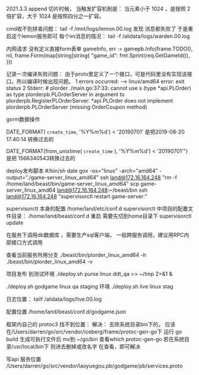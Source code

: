 
2021.3.3
append 切片时候， 当触发扩容机制是： 当元素小于 1024 ，是按照 2 倍扩容，大于 1024 是按照四分之一扩容。


cmd收不到排查问题：
tail -f /mnt/logs/lemon.00.log
发现 消息都失败了
于是重启这个lemon服务即可
每个im消息的情况： tail -f /alidata/logs/warden.00.log

内网请求 没有定义直接form表单
gameInfo, err := gamepb.Info(frame.TODO(), nil, frame.Form(map[string]string{
        "game_id": fmt.Sprint(req.GetGameId()),
    }))

记录一次编译失败问题：  由于proto里定义了一个接口，可是代码里没有实现该接口，所以编译时候出现问题。
1 errors occurred:
--> linux/amd64 error: exit status 2
Stderr: # plorder
./main.go:37:33: cannot use s (type *api.PLOrder) as type plorderpb.PLOrderServer in argument to plorderpb.RegisterPLOrderServer:
    *api.PLOrder does not implement plorderpb.PLOrderServer (missing OrderCoupon method)


gorm数据操作

DATE_FORMAT( `create_time`, '%Y%m%d') < '20190701'  是把2019-08-20 17:40:14 转换过去的

DATE_FORMAT(from_unixtime( `create_time` ), '%Y%m%d') < '20190701'")  是把 1566340543转换过去的

deploy发布脚本
#/bin/sh
date
gox -os="linux" -arch="amd64" -output="./game-server_linux_amd64"
ssh land@172.16.164.248 "rm -f /home/land/beast/bin/game-server_linux_amd64"
scp game-server_linux_amd64 land@172.16.164.248:~/beast/bin
ssh land@172.16.164.248 "supervisorctl restart game-server:"

supervisorctl 本身的配置
/home/land/etc/conf.d
supervisorctl 中项目的配置文件目录：
/home/land/beast/conf.d
重启 需要先切到home目录下
supervisorctl update

在服务下调用db数据库 ，需要生产sql客户端，
一般跨服务调用，建议用RPC内部接口方式调用

查看当前服务所用分支
./beast/bin/plorder_linux_amd64 -h
./beast/bin/plorder_linux_amd64 -v

项目发布 到测试环境
./deploy.sh purse linux ddt_qa >> ~/tmp 2>&1 &

./deploy.sh godgame linux qa
staging 环境
./deploy.sh live linux stag

日志位置：
tailf /alidata/logs/live.00.log

配置位置
/home/land/beast/conf.d/godgame.json

 框架内自己的 protoc3 找不到位置：
 解决： 去除系统目录bin下的，
 应该在/Users/darren/go/src/vendor/iceberg/frame/protoc-gen-go下
 运行 go build
 生成可执行文件后 mv到 ~/go/bin
 查看which protoc-gen-go
 若在系统目录/usr/local/bin下 则进去删掉或改名字
 在查看，即可解决

写api 服务位置
/Users/darren/go/src/vendor/laoyuegou.pb/godgame/pb/services.proto
